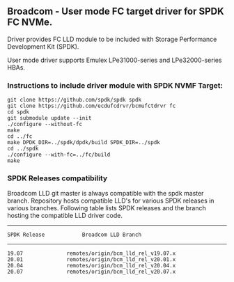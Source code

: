 ## Broadcom - User mode FC target driver for SPDK FC NVMe.

Driver provides FC LLD module to be included with Storage Performance Development Kit (SPDK).

User mode driver supports Emulex LPe31000-series and LPe32000-series HBAs.

### Instructions to include driver module with SPDK NVMF Target:

~~~{.sh}
git clone https://github.com/spdk/spdk spdk
git clone https://github.com/ecdufcdrvr/bcmufctdrvr fc
cd spdk
git submodule update --init
./configure --without-fc
make
cd ../fc
make DPDK_DIR=../spdk/dpdk/build SPDK_DIR=../spdk
cd ../spdk
./configure --with-fc=../fc/build
make
~~~

### SPDK Releases compatibility

Broadcom LLD git master is always compatible with the spdk master branch.
Repository hosts compatible LLD's for various SPDK releases in various branches.
Following table lists SPDK releases and the branch hosting the compatible
LLD driver code.

----------------------------------------------------------
    SPDK Release            Broadcom LLD Branch
----------------------------------------------------------
    19.07              remotes/origin/bcm_lld_rel_v19.07.x
    20.01              remotes/origin/bcm_lld_rel_v20.01.x
    20.04              remotes/origin/bcm_lld_rel_v20.04.x
    20.07              remotes/origin/bcm_lld_rel_v20.07.x
